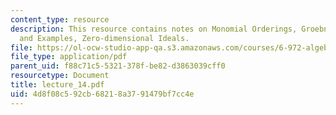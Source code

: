 ```yaml
---
content_type: resource
description: This resource contains notes on Monomial Orderings, Groebner Bases, Applications
  and Examples, Zero-dimensional Ideals.
file: https://ol-ocw-studio-app-qa.s3.amazonaws.com/courses/6-972-algebraic-techniques-and-semidefinite-optimization-spring-2006/4d8f08c592cb68218a3791479bf7cc4e_lecture_14.pdf
file_type: application/pdf
parent_uid: f88c71c5-5321-378f-be82-d3863039cff0
resourcetype: Document
title: lecture_14.pdf
uid: 4d8f08c5-92cb-6821-8a37-91479bf7cc4e
---
```

